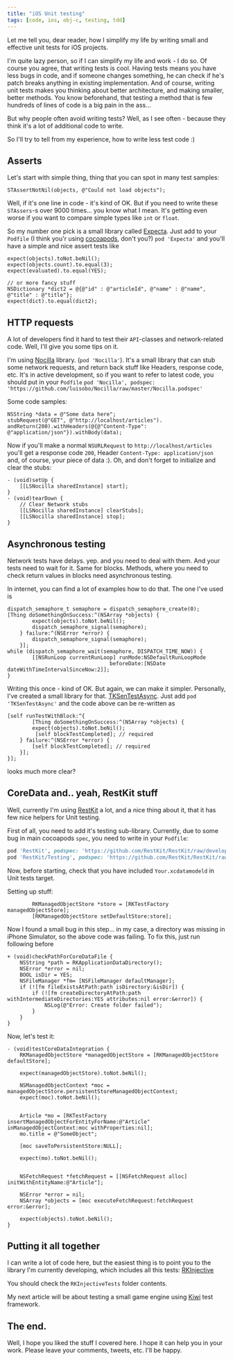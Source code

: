 ```yaml
---
title: "iOS Unit testing"
tags: [code, ios, obj-c, testing, tdd]
---
```


Let me tell you, dear reader, how I simplify my life by writing small and effective unit tests for iOS projects.

I'm quite lazy person, so if I can simplify my life and work - I do so. Of course you agree, that writing tests is cool. Having tests means you have less bugs in code, and if someone changes something, he can check if he's patch breaks anything in existing implementation. And of course, writing unit tests makes you thinking about better architecture, and making smaller, better methods. You know beforehand, that testing a method that is few hundreds of lines of code is a big pain in the ass...

But why people often avoid writing tests? Well, as I see often - because they think it's a lot of additional code to write.

So I'll try to tell from my experience, how to write less test code :)

## Asserts
Let's start with simple thing, thing that you can spot in many test samples:

``` objc
STAssertNotNil(objects, @"Could not load objects");
```


Well, if it's one line in code - it's kind of OK. But if you need to write these `STAssers`-s over 9000 times... you know what I mean. It's getting even worse if you want to compare simple types like `int` or `float`.

So my number one pick is a small library called [Expecta](https://github.com/petejkim/expecta). Just add to your `Podfile` (I think you'r using [cocoapods](http://cocoapods.org), don't you?) `pod 'Expecta'` and you'll have a simple and nice assert tests like

``` objc
expect(objects).toNot.beNil();
expect(objects.count).to.equal(3);
expect(evaluated).to.equal(YES);

// or more fancy stuff
NSDictionary *dict2 = @{@"id" : @"articleId", @"name" : @"name", @"title" : @"title"};
expect(dict).to.equal(dict2);
```



<!-- more -->

## HTTP requests
A lot of developers find it hard to test their `API`-classes and network-related code. Well, I'll give you some tips on it.

I'm using [Nocilla](https://github.com/luisobo/Nocilla) library. (`pod 'Nocilla'`). It's a small library that can stub some network requests, and return back stuff like Headers, response code, etc. It's in active development, so if you want to refer to latest code, you should put in your `Podfile` `pod 'Nocilla', podspec: 'https://github.com/luisobo/Nocilla/raw/master/Nocilla.podspec'`

Some code samples:

``` objc
NSString *data = @"Some data here";
stubRequest(@"GET", @"http://localhost/articles").
andReturn(200).withHeaders(@{@"Content-Type": @"application/json"}).withBody(data);
```


Now if you'll make a normal `NSURLRequest` to `http://localhost/articles` you'll get a response code `200`, Header `Content-Type: application/json` and, of course, your piece of data :). Oh, and don't forget to initialize and clear the stubs:

``` objc
- (void)setUp {
    [[LSNocilla sharedInstance] start];
}
- (void)tearDown {
    // Clear Network stubs
    [[LSNocilla sharedInstance] clearStubs];
    [[LSNocilla sharedInstance] stop];
}
```


## Asynchronous testing
Network tests have delays. yep. and you need to deal with them. And your tests need to wait for it. Same for blocks. Methods, where you need to check return values in blocks need asynchronous testing.

In internet, you can find a lot of examples how to do that. The one I've used is

``` objc
dispatch_semaphore_t semaphore = dispatch_semaphore_create(0);
[Thing doSomethingOnSuccess:^(NSArray *objects) {
        expect(objects).toNot.beNil();
        dispatch_semaphore_signal(semaphore);
    } failure:^(NSError *error) {
        dispatch_semaphore_signal(semaphore);
    }];
while (dispatch_semaphore_wait(semaphore, DISPATCH_TIME_NOW)) {
        [[NSRunLoop currentRunLoop] runMode:NSDefaultRunLoopMode
                                 beforeDate:[NSDate dateWithTimeIntervalSinceNow:2]];
}
```


Writing this once - kind of OK. But again, we can make it simpler. Personally, I've created a small library for that. [TKSenTestAsync](https://github.com/xslim/TKSenTestAsync). Just add `pod 'TKSenTestAsync'` and the code above can be re-written as

``` objc
[self runTestWithBlock:^{
        [Thing doSomethingOnSuccess:^(NSArray *objects) {
        expect(objects).toNot.beNil();
         [self blockTestCompleted]; // required
    } failure:^(NSError *error) {
        [self blockTestCompleted]; // required
    }];
}];
```


looks much more clear?

## CoreData and.. yeah, RestKit stuff
Well, currently I'm using [RestKit](https://github.com/RestKit/RestKit) a lot, and a nice thing about it, that it has few nice helpers for Unit testing.

First of all, you need to add it's testing sub-library. Currently, due to some bug in main cocoapods `spec`, you need to write in your `Podfile`:

``` ruby
pod 'RestKit', podspec: 'https://github.com/RestKit/RestKit/raw/development/RestKit.podspec'
pod 'RestKit/Testing', podspec: 'https://github.com/RestKit/RestKit/raw/development/RestKit.podspec'
```


Now, before starting, check that you have included `Your.xcdatamodeld` in Unit tests target.

Setting up stuff:

``` objc
        RKManagedObjectStore *store = [RKTestFactory managedObjectStore];
        [RKManagedObjectStore setDefaultStore:store];
```


Now I found a small bug in this step... in my case, a directory was missing in iPhone Simulator, so the above code was failing. To fix this, just run following before

``` objc
+ (void)checkPathForCoreDataFile {
    NSString *path = RKApplicationDataDirectory();
    NSError *error = nil;
    BOOL isDir = YES;
    NSFileManager *fm= [NSFileManager defaultManager];
    if (![fm fileExistsAtPath:path isDirectory:&isDir]) {
        if (![fm createDirectoryAtPath:path withIntermediateDirectories:YES attributes:nil error:&error]) {
            NSLog(@"Error: Create folder failed");
        }
    }
}
```


Now, let's test it:

``` objc
- (void)testCoreDataIntegration {
    RKManagedObjectStore *managedObjectStore = [RKManagedObjectStore defaultStore];

    expect(managedObjectStore).toNot.beNil();

    NSManagedObjectContext *moc = managedObjectStore.persistentStoreManagedObjectContext;
    expect(moc).toNot.beNil();


    Article *mo = [RKTestFactory insertManagedObjectForEntityForName:@"Article" inManagedObjectContext:moc withProperties:nil];
    mo.title = @"SomeObject";

    [moc saveToPersistentStore:NULL];

    expect(mo).toNot.beNil();


    NSFetchRequest *fetchRequest = [[NSFetchRequest alloc] initWithEntityName:@"Article"];

    NSError *error = nil;
    NSArray *objects = [moc executeFetchRequest:fetchRequest error:&error];

    expect(objects).toNot.beNil();
}
```


## Putting it all together

I can write a lot of code here, but the easiest thing is to point you to the library I'm currently developing, which includes all this tests: [RKInjective](https://github.com/AppFellas/RKInjective)

You should check the `RKInjectiveTests` folder contents.

My next article will be about testing a small game engine using [Kiwi](https://github.com/allending/Kiwi) test framework.

## The end.

Well, I hope you liked the stuff I covered here. I hope it can help you in your work. Please leave your comments, tweets, etc. I'll be happy.
